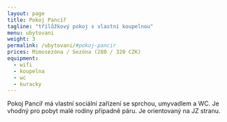 ```yaml
---
layout: page
title: Pokoj Pancíř
tagline: "třílůžkový pokoj s vlastní koupelnou"
menu: ubytovani
weight: 3
permalink: /ubytovani/#pokoj-pancir
prices: Mimosezóna / Sezóna (280 / 320 CZK)
equipment:
  - wifi
  - koupelna
  - wc
  - kuracky
---
```


Pokoj Pancíř má vlastní sociální zařízení se sprchou, umyvadlem a WC. Je vhodný pro pobyt malé rodiny případně páru. Je orientovaný na JZ stranu.